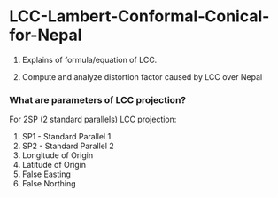 # LCC-Lambert-Conformal-Conical-for-Nepal

1. Explains of formula/equation of LCC.

2. Compute and analyze distortion factor caused by LCC over Nepal

### What are parameters of LCC projection?
For 2SP (2 standard parallels) LCC projection:
1. SP1 - Standard Parallel 1
2. SP2 - Standard Parallel 2
3. Longitude of Origin
4. Latitude of Origin
6. False Easting
7. False Northing
